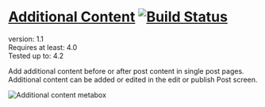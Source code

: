 # [Additional Content](https://github.com/keesiemeijer/additional-content) [![Build Status](https://travis-ci.org/keesiemeijer/additional-content.svg?branch=master)](https://travis-ci.org/keesiemeijer/additional-content) #

version:           1.1  
Requires at least: 4.0  
Tested up to:      4.2  

Add additional content before or after post content in single post pages. Additional content can be added or edited in the edit or publish Post screen.

![Additional content metabox](/../screenshots/assets/img/metabox.png?raw=true)